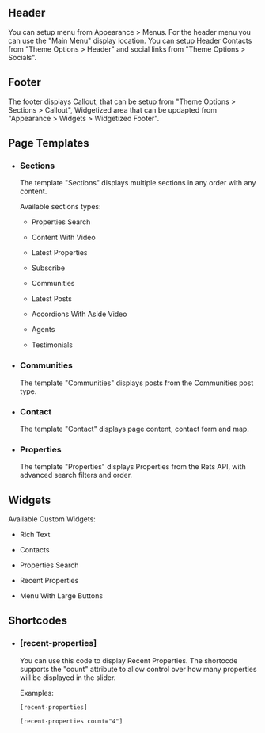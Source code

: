 ## Header

You can setup menu from Appearance > Menus. For the header menu you can use the "Main Menu" display location.
You can setup Header Contacts from "Theme Options > Header" and social links from "Theme Options > Socials".

## Footer

The footer displays Callout, that can be setup from "Theme Options > Sections > Callout",
Widgetized area that can be updapted from "Appearance > Widgets > Widgetized Footer".


## Page Templates

 * ### Sections

	The template "Sections" displays multiple sections in any order with any content.

	Available sections types:

	 * Properties Search

	 * Content With Video

	 * Latest Properties

	 * Subscribe

	 * Communities

	 * Latest Posts

	 * Accordions With Aside Video

	 * Agents

	 * Testimonials

 * ### Communities

	The template "Communities" displays posts from the Communities post type.

 * ### Contact

	The template "Contact" displays page content, contact form and map.

 * ### Properties

	The template "Properties" displays Properties from the Rets API, with advanced search filters and order.

## Widgets

Available Custom Widgets:

 * Rich Text

 * Contacts

 * Properties Search

 * Recent Properties

 * Menu With Large Buttons

## Shortcodes

 * ### [recent-properties]

	You can use this code to display Recent Properties. The shortocde supports the "count" attribute to allow control over how many properties will be displayed in the slider.

	Examples:

	```
	[recent-properties]
	```

	```
	[recent-properties count="4"]
	```
